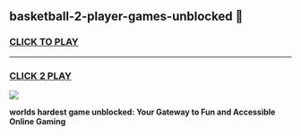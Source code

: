 
## basketball-2-player-games-unblocked 👋
<h3>
<a href="https://premium.freeplayer.one?title=basketball-2-player-games-unblocked&ref=14F">CLICK TO PLAY</a></h3>
<hr>

<h3>
<a href="https://premium.freeplayer.one?title=basketball-2-player-games-unblocked&ref=14F">CLICK 2 PLAY</a>
  
</h3>

<a href="https://premium.freeplayer.one?title=basketball-2-player-games-unblocked&ref=12F/"><img src="https://clearcache.store/games.png"></a>


**worlds hardest game unblocked: Your Gateway to Fun and Accessible Online Gaming**
